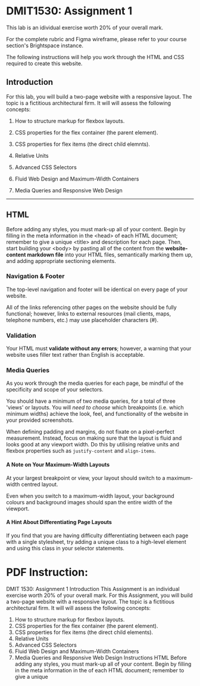 # DMIT1530: Assignment 1

This lab is an idividual exercise worth 20% of your overall mark. 

For the complete rubric and Figma wireframe, please refer to your course section's Brightspace instance. 

The following instructions will help you work through the HTML and CSS required to create this website.

## Introduction

For this lab, you will build a two-page website with a responsive layout. The topic is a fictitious architectural firm. It will will assess the following concepts:

1. How to structure markup for flexbox layouts. 

2. CSS properties for the flex container (the parent element).

3. CSS properties for flex items (the direct child elemnts).

4. Relative Units

5. Advanced CSS Selectors

6. Fluid Web Design and Maximum-Width Containers

7. Media Queries and Responsive Web Design

---

## HTML

Before adding any styles, you must mark-up all of your content. Begin by filling in the meta information in the &lt;head&gt; of each HTML document; remember to give a unique &lt;title&gt; and description for each page. Then, start building your &lt;body&gt; by pasting all of the content from the **website-content markdown file** into your HTML files, semantically marking them up, and adding appropriate sectioning elements.


### Navigation & Footer

The top-level navigation and footer will be identical on every page of your website. 

All of the links referencing other pages on the website should be fully functional; however, links to external resources (mail clients, maps, telephone numbers, etc.) may use placeholder characters (#).


### Validation

Your HTML must **validate without any errors**; however, a warning that your website uses filler text rather than English is acceptable.


### Media Queries

As you work through the media queries for each page, be mindful of the specificity and scope of your selectors.

You should have a minimum of two media queries, for a total of three 'views' or layouts. You will *need to choose* which breakpoints (i.e. which minimum widths) achieve the look, feel, and functionality of the website in your provided screenshots. 

When defining padding and margins, do not fixate on a pixel-perfect measurement. Instead, focus on making sure that the layout is fluid and looks good at any viewport width. Do this by utilising relative units and flexbox properties such as ``justify-content`` and ``align-items``.


#### A Note on Your Maximum-Width Layouts

At your largest breakpoint or view, your layout should switch to a maximum-width centred layout.

Even when you switch to a maximum-width layout, your background colours and background images should span the entire width of the viewport. 


#### A Hint About Differentiating Page Layouts

If you find that you are having difficulty differentiating between each page with a single stylesheet, try adding a unique class to a high-level element and using this class in your selector statements. 

# PDF Instruction:
DMIT 1530: Assignment 1
Introduction
This Assignment is an individual exercise worth 20% of your overall mark.
For this Assignment, you will build a two-page website with a responsive layout. The topic
is a fictitious architectural firm. It will will assess the following concepts:
1. How to structure markup for flexbox layouts.
2. CSS properties for the flex container (the parent element).
3. CSS properties for flex items (the direct child elements).
4. Relative Units
5. Advanced CSS Selectors
6. Fluid Web Design and Maximum-Width Containers
7. Media Queries and Responsive Web Design
Instructions
HTML
Before adding any styles, you must mark-up all of your content. Begin by filling in the meta
information in the <head> of each HTML document; remember to give a unique <title>
and description for each page.
Then, start building your <body> by pasting all of the content from the **website-content
markdown file** into your HTML files, semantically marking them up, and adding
appropriate sectioning elements.
Navigation & Footer
DMIT 1530 – Web Design Fundamentals II | Assignment 1 1
The top-level navigation and footer will be identical on every page of your website.
All of the links referencing other pages on the website should be fully functional; however,
links to external resources (mail clients, maps, telephone numbers, etc.) may use
placeholder characters (#).
Validation
Your HTML must validate without any errors or warning; any submissions that do not
validate will receive the maximum deduction possible.
Media Queries
As you work through the media queries for each page, be mindful of the specificity and
scope of your selectors.
You should have a minimum of two media queries, for a total of three 'views' or layouts per
page. You will need to choose which breakpoints (i.e. which minimum widths) achieve the
look, feel, and functionality of the website in your provided screenshots.
When defining padding and margins, do not fixate on a pixel-perfect measurement. Instead,
focus on making sure that the layout is fluid and looks good at any viewport width. Do this
by utilising relative units and flexbox properties such as justify-content and
align-items.
A Note on Your Maximum-Width Layouts
At your largest breakpoint or view, your layout should switch to a maximum-width centred
layout.
Even when you switch to a maximum-width layout, your background colours and
background images should span the entire width of the viewport.
A Hint About Differentiating Page Layouts: If you find that you are having difficulty
differentiating between each page with a single stylesheet, try adding a unique class to a
high-level element and using this class in your selector statements.
DMIT 1530 – Web Design Fundamentals II | Assignment 1 2
Submission
Push the assignment files to the GitHub Classroom assignment before the due date.
Late assignments will not be accepted.